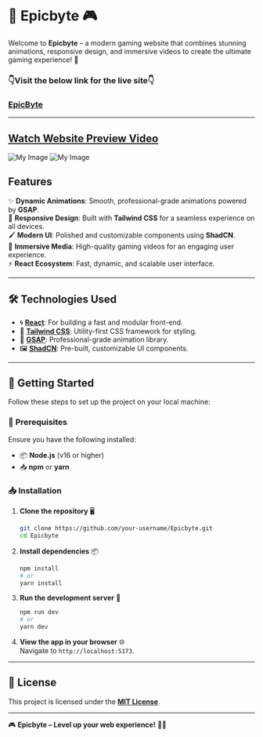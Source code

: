 # 🌟 Epicbyte 🎮  

Welcome to **Epicbyte** – a modern gaming website that combines stunning animations, responsive design, and immersive videos to create the ultimate gaming experience! 🚀  

### 👇Visit the below link for the live site👇
### [EpicByte](https://epic-byte.vercel.app/)

---
[Watch Website Preview Video](https://res.cloudinary.com/dkg9rnok3/video/upload/v1733584635/EpicByte_ojujuw.webm)
---

![My Image](https://res.cloudinary.com/dkg9rnok3/image/upload/v1733584633/EpicByte-12-07-2024_08_38_PM_nwhvoh.png)
![My Image](https://res.cloudinary.com/dkg9rnok3/image/upload/v1733584633/EpicByte-12-07-2024_08_40_PM_u8z4mf.png)



##  **Features**  
✨ **Dynamic Animations**: Smooth, professional-grade animations powered by **GSAP**.  
🎨 **Responsive Design**: Built with **Tailwind CSS** for a seamless experience on all devices.  
🖌️ **Modern UI**: Polished and customizable components using **ShadCN**.  
🎥 **Immersive Media**: High-quality gaming videos for an engaging user experience.  
⚡ **React Ecosystem**: Fast, dynamic, and scalable user interface.  

---

## 🛠️ **Technologies Used**  
- 🌀 **[React](https://react.dev/)**: For building a fast and modular front-end.  
- 🎨 **[Tailwind CSS](https://tailwindcss.com/)**: Utility-first CSS framework for styling.  
- 🎥 **[GSAP](https://greensock.com/gsap/)**: Professional-grade animation library.  
- 🖼️ **[ShadCN](https://shadcn.dev/)**: Pre-built, customizable UI components.  

---

## 🚀 **Getting Started**  

Follow these steps to set up the project on your local machine:  

### 🔧 **Prerequisites**  
Ensure you have the following installed:  
- 📦 **Node.js** (v16 or higher)  
- 📥 **npm** or **yarn**  

### 📥 **Installation**  

1. **Clone the repository** 🖥️  
   ```bash  
   git clone https://github.com/your-username/Epicbyte.git  
   cd Epicbyte  
   ```  

2. **Install dependencies** 📦  
   ```bash  
   npm install  
   # or  
   yarn install  
   ```  

3. **Run the development server** 🚀  
   ```bash  
   npm run dev  
   # or  
   yarn dev  
   ```  

4. **View the app in your browser** 🌐  
   Navigate to `http://localhost:5173`.  



---

## 📄 **License**  

This project is licensed under the **[MIT License](LICENSE)**.  

---

🎮 **Epicbyte – Level up your web experience!** 🚀✨  
